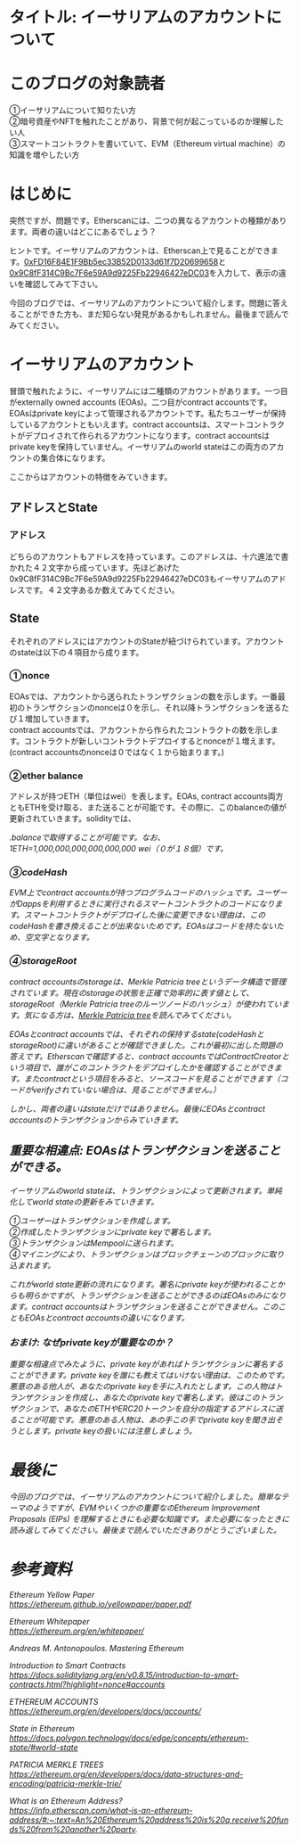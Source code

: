 
# タイトル: イーサリアムのアカウントについて

# このブログの対象読者

①イーサリアムについて知りたい方<br />
②暗号資産やNFTを触れたことがあり、背景で何が起こっているのか理解したい人<br />
③スマートコントラクトを書いていて、EVM（Ethereum virtual machine）の知識を増やしたい方

# はじめに

突然ですが、問題です。Etherscanには、二つの異なるアカウントの種類があります。両者の違いはどこにあるでしょう？

ヒントです。イーサリアムのアカウントは、Etherscan上で見ることができます。[0xFD16F84E1F9Bb5ec33B52D0133d61f7D20699658](https://etherscan.io/address/0xfd16f84e1f9bb5ec33b52d0133d61f7d20699658)と[0x9C8fF314C9Bc7F6e59A9d9225Fb22946427eDC03](https://etherscan.io/address/0x9C8fF314C9Bc7F6e59A9d9225Fb22946427eDC03)を入力して、表示の違いを確認してみて下さい。

今回のブログでは、イーサリアムのアカウントについて紹介します。問題に答えることができた方も、まだ知らない発見があるかもしれません。最後まで読んでみてください。

# イーサリアムのアカウント

冒頭で触れたように、イーサリアムには二種類のアカウントがあります。一つ目がexternally owned accounts (EOAs)。二つ目がcontract accountsです。EOAsはprivate keyによって管理されるアカウントです。私たちユーザーが保持しているアカウントともいえます。contract accountsは、スマートコントラクトがデプロイされて作られるアカウントになります。contract accountsはprivate keyを保持していません。イーサリアムのworld stateはこの両方のアカウントの集合体になります。

ここからはアカウントの特徴をみていきます。

## アドレスとState

### アドレス

どちらのアカウントもアドレスを持っています。このアドレスは、十六進法で書かれた４２文字から成っています。先ほどあげた0x9C8fF314C9Bc7F6e59A9d9225Fb22946427eDC03もイーサリアムのアドレスです。４２文字あるか数えてみてください。

## State

それぞれのアドレスにはアカウントのStateが紐づけられています。アカウントのstateは以下の４項目から成ります。

### ①nonce

EOAsでは、アカウントから送られたトランザクションの数を示します。一番最初のトランザクションのnonceは０を示し、それ以降トランザクションを送るたび１増加していきます。<br />
contract accountsでは、アカウントから作られたコントラクトの数を示します。コントラクトが新しいコントラクトデプロイするとnonceが１増えます。(contract accountsのnonceは０ではなく１から始まります。)

### ②ether balance

アドレスが持つETH（単位はwei）を表します。EOAs, contract accounts両方ともETHを受け取る、また送ることが可能です。その際に、このbalanceの値が更新されていきます。solidityでは、<address>.balanceで取得することが可能です。なお、1ETH=1,000,000,000,000,000,000 wei（０が１８個）です。

### ③codeHash

EVM上でcontract accountsが持つプログラムコードのハッシュです。ユーザーがDappsを利用するときに実行されるスマートコントラクトのコードになります。スマートコントラクトがデプロイした後に変更できない理由は、このcodeHashを書き換えることが出来ないためです。EOAsはコードを持たないため、空文字となります。

### ④storageRoot

<!-- [Merkle Patricia tree](https://ethereum.org/en/developers/docs/data-structures-and-encoding/patricia-merkle-trie/)のルーツノードのハッシュ。contract accountsのstorageは、Merkle Patricia treeで管理されています。そのルーツノードのハッシュになります。 -->
contract accountsのstorageは、Merkle Patricia treeというデータ構造で管理されています。現在のstorageの状態を正確で効率的に表す値として、storageRoot（Merkle Patricia treeのルーツノードのハッシュ）が使われています。気になる方は、[Merkle Patricia tree](https://ethereum.org/en/developers/docs/data-structures-and-encoding/patricia-merkle-trie/)を読んでみてください。

EOAsとcontract accountsでは、それぞれの保持するstate(codeHashとstorageRoot)に違いがあることが確認できました。これが最初に出した問題の答えです。Etherscanで確認すると、contract accountsではContractCreatorという項目で、誰がこのコントラクトをデプロイしたかを確認することができます。またcontractという項目をみると、ソースコードを見ることができます（コードがverifyされていない場合は、見ることができません。）

しかし、両者の違いはstateだけではありません。最後にEOAsとcontract accountsのトランザクションからみていきます。

## 重要な相違点: EOAsはトランザクションを送ることができる。

イーサリアムのworld stateは、トランザクションによって更新されます。単純化してworld stateの更新をみていきます。<br /> 

①ユーザーはトランザクションを作成します。<br /> 
②作成したトランザクションにprivate keyで署名します。<br /> 
③トランザクションはMempoolに送られます。<br /> 
④マイニングにより、トランザクションはブロックチェーンのブロックに取り込まれます。<br /> 

これがworld state更新の流れになります。署名にprivate keyが使われることからも明らかですが、トランザクションを送ることができるのはEOAsのみになります。contract accountsはトランザクションを送ることができません。このこともEOAsとcontract accountsの違いになります。

### おまけ: なぜprivate keyが重要なのか？

重要な相違点でみたように、private keyがあればトランザクションに署名することができます。private keyを誰にも教えてはいけない理由は、このためです。悪意のある他人が、あなたのprivate keyを手に入れたとします。この人物はトランザクションを作成し、あなたのprivate keyで署名します。彼はこのトランザクションで、あなたのETHやERC20トークンを自分の指定するアドレスに送ることが可能です。悪意のある人物は、あの手この手でprivate keyを聞き出そうとします。private keyの扱いには注意しましょう。

# 最後に

今回のブログでは、イーサリアムのアカウントについて紹介しました。簡単なテーマのようですが、EVMやいくつかの重要なのEthereum Improvement Proposals (EIPs) を理解するときにも必要な知識です。また必要になったときに読み返してみてください。最後まで読んでいただきありがとうございました。


# 参考資料
Ethereum Yellow Paper<br /> 
https://ethereum.github.io/yellowpaper/paper.pdf

Ethereum Whitepaper<br /> 
https://ethereum.org/en/whitepaper/

Andreas M. Antonopoulos. Mastering Ethereum

Introduction to Smart Contracts<br /> 
https://docs.soliditylang.org/en/v0.8.15/introduction-to-smart-contracts.html?highlight=nonce#accounts

ETHEREUM ACCOUNTS<br /> 
https://ethereum.org/en/developers/docs/accounts/

State in Ethereum<br /> 
https://docs.polygon.technology/docs/edge/concepts/ethereum-state/#world-state

PATRICIA MERKLE TREES<br /> 
https://ethereum.org/en/developers/docs/data-structures-and-encoding/patricia-merkle-trie/

What is an Ethereum Address?<br /> 
https://info.etherscan.com/what-is-an-ethereum-address/#:~:text=An%20Ethereum%20address%20is%20a,receive%20funds%20from%20another%20party.

<!-- https://ethereum.stackexchange.com/questions/31809/why-do-contracts-start-with-nonce-1/32347#32347 -->




